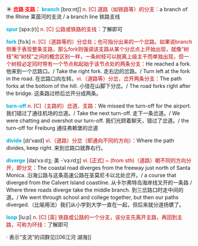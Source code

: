 ☀ <font color="red">**岔路 支路：**</font>
<font color="sky blue">**branch**</font> [brɑːntʃ] 
<font color="#c00000">n. [C] 道路（如铁路等）的分支：</font>a branch of the Rhine 莱茵河的支流 / a branch line 铁路支线
           
<font color="sky blue">**spur**</font> [spɜ:(r)]
<font color="#c00000">n. [C] 公路或铁路的支线：</font>了解即可

<font color="sky blue">**fork**</font> [fɔ:k] 
<font color="#c00000">n. [C]（道路等的）分岔处；也可指分出来的一个岔路。如果说branch侧重于表现整条支路，那么fork则强调该支路从某个分岔点上开始出现，就像“树枝”和“树杈”之间的概念区别一样，一条树枝可以脱离上级主干而单独出现，但一个树杈必定同时带有一个节点和起始于该节点处的两条分支：</font>He reached a fork. 他来到一个岔路口。/ Take the right fork. 走右边的岔路。/ Turn left at the fork in the road. 在岔路口向左转。<font color="#c00000">vi.（道路等）分岔，岔开两条分支：</font>The path forks at the bottom of the hill. 小径在山脚下分岔。/ The road forks right after the bridge. 这条路过桥后岔开分成两条。
           
<font color="sky blue">**turn-off**</font>
<font color="#c00000">n. [C]（主路的）岔道、支路：</font>We missed the turn-off for the airport. 我们错过了通往机场的岔道。/ Take the next turn-off. 走下一条岔道。/ We were chatting and overshot our turn-off. 我们光顾着聊天，错过了岔道。/ the turn-off for Freiburg 通往弗赖堡的岔道

<font color="sky blue">**divide**</font> [dɪ'vaɪd] 
<font color="#c00000">vi.（道路）分岔（即通向不同的方向）：</font>Where the path divides, keep right. 来到岔路口就靠右行。
           
<font color="sky blue">**diverge**</font> [daɪˈvɜ:dʒ; 美 -ˈvɜ:rdʒ] 
<font color="#c00000">vi. [正式] ~ (from sth)（道路）朝不同的方向分开，即分叉：</font>The coastal road diverges from the freeway just north of Santa Monica. 沿海公路与这条高速公路在圣莫尼卡以北处岔开。/ a course that diverged from the Calvert Island coastline. 从卡尔弗特岛海岸线叉开的一条路 / Where three roads diverge take the middle branch. 到三岔路口时走中间的道。/ We went through school and college together, but then our paths diverged.（比喻用法）我们从小学到大学一直在一起，但后来就分道扬镳了。
           
<font color="sky blue">**loop**</font> [lu:p]
<font color="#c00000">n. [C] [英] 铁路或公路的一个分支，该分支先离开主路，再回到主路，可称为环线：</font>了解即可

· 表示“支流”的词群见[[06江河 湖海]]

